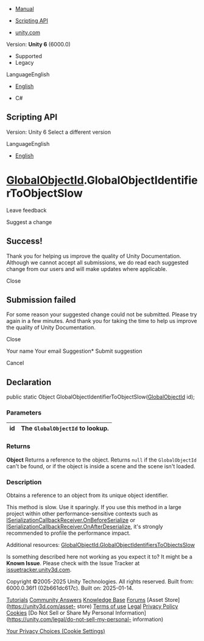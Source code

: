 [ ]()

  * [Manual](../Manual/index.html)
  * [Scripting API](../ScriptReference/index.html)

  * [unity.com](https://unity.com/)

Version: **Unity 6** (6000.0)

  * Supported
  * Legacy

LanguageEnglish

  * [English]()

  * C#

[ ](https://docs.unity3d.com)

## Scripting API

Version: Unity 6 Select a different version

LanguageEnglish

  * [English]()

#  [GlobalObjectId](GlobalObjectId.html).GlobalObjectIdentifierToObjectSlow

Leave feedback

Suggest a change

## Success!

Thank you for helping us improve the quality of Unity Documentation. Although
we cannot accept all submissions, we do read each suggested change from our
users and will make updates where applicable.

Close

## Submission failed

For some reason your suggested change could not be submitted. Please <a>try
again</a> in a few minutes. And thank you for taking the time to help us
improve the quality of Unity Documentation.

Close

Your name Your email Suggestion* Submit suggestion

Cancel

[ ]()

## Declaration

public static Object
GlobalObjectIdentifierToObjectSlow([GlobalObjectId](GlobalObjectId.html) id);

### Parameters

id | The `GlobalObjectId` to lookup.  
---|---  
  
### Returns

**Object** Returns a reference to the object. Returns `null` if the
`GlobalObjectId` can't be found, or if the object is inside a scene and the
scene isn't loaded.

### Description

Obtains a reference to an object from its unique object identifier.

This method is slow. Use it sparingly. If you use this method in a large
project within other performance-sensitive contexts such as
[ISerializationCallbackReceiver.OnBeforeSerialize](ISerializationCallbackReceiver.OnBeforeSerialize.html)
or
[ISerializationCallbackReceiver.OnAfterDeserialize](ISerializationCallbackReceiver.OnAfterDeserialize.html),
it's strongly recommended to profile the performance impact.  
  
Additional resources:
[GlobalObjectId.GlobalObjectIdentifiersToObjectsSlow](GlobalObjectId.GlobalObjectIdentifiersToObjectsSlow.html)

Is something described here not working as you expect it to? It might be a
**Known Issue**. Please check with the Issue Tracker at
[issuetracker.unity3d.com](https://issuetracker.unity3d.com).

Copyright ©2005-2025 Unity Technologies. All rights reserved. Built from:
6000.0.36f1 (02b661dc617c). Built on: 2025-01-14.

[Tutorials](https://unity3d.com/learn) [Community
Answers](https://answers.unity3d.com) [Knowledge
Base](https://support.unity3d.com/hc/en-us)
[Forums](https://forum.unity3d.com) [Asset Store](https://unity3d.com/asset-
store) [Terms of use](https://docs.unity3d.com/Manual/TermsOfUse.html)
[Legal](https://unity.com/legal) [Privacy
Policy](https://unity.com/legal/privacy-policy)
[Cookies](https://unity.com/legal/cookie-policy) [Do Not Sell or Share My
Personal Information](https://unity.com/legal/do-not-sell-my-personal-
information)

[Your Privacy Choices (Cookie Settings)](javascript:void\(0\);)

